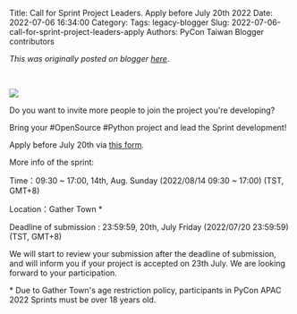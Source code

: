 Title: Call for Sprint Project Leaders. Apply before July 20th 2022
Date: 2022-07-06 16:34:00
Category:
Tags: legacy-blogger
Slug: 2022-07-06-call-for-sprint-project-leaders-apply
Authors: PyCon Taiwan Blogger contributors

*This was originally posted on blogger [here](https://pycontw.blogspot.com/2022/07/call-for-sprint-project-leaders-apply.html)*.

<!--more-->

 





[![](https://blogger.googleusercontent.com/img/b/R29vZ2xl/AVvXsEg-3113JaB_H51HM0ZZ8Nv2mS8Y-VqvqzgJfI6HFP-Th2RsG3-2zfQ_dkf51rOb54EvZ38OuEh4vnIqLa9ghLP8gb6c_iwtyzu20IzzoIFhEAR3xjY_RfJrl2AEAD1wew6k7Vdjgrqu-2yGzlGX8ZgtNXkeqp_h7rOGoXoNtpZamTfvohHSOez-DcCH/s320/sprint-leader.png)](https://blogger.googleusercontent.com/img/b/R29vZ2xl/AVvXsEg-3113JaB_H51HM0ZZ8Nv2mS8Y-VqvqzgJfI6HFP-Th2RsG3-2zfQ_dkf51rOb54EvZ38OuEh4vnIqLa9ghLP8gb6c_iwtyzu20IzzoIFhEAR3xjY_RfJrl2AEAD1wew6k7Vdjgrqu-2yGzlGX8ZgtNXkeqp_h7rOGoXoNtpZamTfvohHSOez-DcCH/s1060/sprint-leader.png)  




Do you want to invite more people to join the project you're developing?

Bring your #OpenSource #Python project and lead the Sprint development!

Apply before July 20th via [this form](https://docs.google.com/forms/d/e/1FAIpQLScEDtHk_FAW7jekNuOwngxYSV8KX8aiajQLeKjRJ5rJQmkm1g/viewform).




More info of the sprint:

Time：09:30 ~ 17:00, 14th, Aug. Sunday (2022/08/14 09:30 ~ 17:00) (TST, GMT+8) 

Location：Gather Town \*




Deadline of submission : 23:59:59, 20th, July Friday (2022/07/20 23:59:59) (TST, GMT+8)




We will start to review your submission after the deadline of submission, and will inform you if your project is accepted on 23th July. We are looking forward to your participation.




\* Due to Gather Town's age restriction policy, participants in PyCon APAC 2022 Sprints must be over 18 years old.
